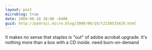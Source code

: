 ```yaml
---
layout: post
microblog: true
date: 2009-06-18 20:00 -0400
guid: http://padraic.micro.blog/2009/06/19/t2230535428.html
---
```

It makes no sense that staples is "out" of adobe acrobat upgrade. it's nothing more than a box with a CD inside. need burn-on-demand
